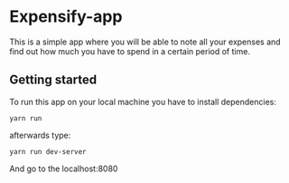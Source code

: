# Expensify-app
This is a simple app where you will be able to note all your expenses and find out how much you have to spend in a certain period of time.
## Getting started
To run this app on your local machine you have to install dependencies:
```
yarn run
```
afterwards type:
```
yarn run dev-server
```
And go to the localhost:8080
